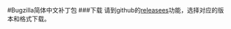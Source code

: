 #Bugzilla简体中文补丁包
###下载
请到github的[releasees](https://github.com/ddknight/bugzilla-zhcn/releases)功能，选择对应的版本和格式下载。
